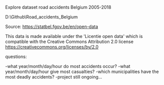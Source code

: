 Explore dataset road accidents Belgium 2005-2018

D:\Github\Road_accidents_Belgium

Source: https://statbel.fgov.be/en/open-data

This data is made available under the 'Licentie open data' which is compatible with the Creative Commons Attribution 2.0 license https://creativecommons.org/licenses/by/2.0

questions:

-what year/month/day/hour do most accidents occur?
-what year/month/day/hour give most casualties?
-which municipalities have the most deadly accidents?
-project still ongoing...





